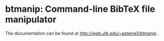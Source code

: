 # btmanip: Command-line BibTeX file manipulator

The documentation can be found at 
http://web.utk.edu/~asteine1/btmanip .
